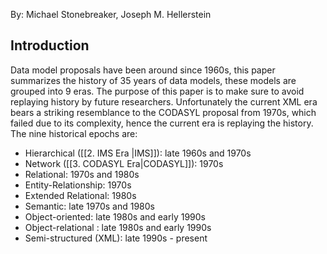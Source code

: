 
By: Michael Stonebreaker, Joseph M. Hellerstein

## Introduction
Data model proposals have been around since 1960s, this paper summarizes the history of 35 years of data models, these models are grouped into 9 eras. The purpose of this paper is to make sure to avoid replaying history by future researchers.
Unfortunately the current XML era bears a striking resemblance to the CODASYL proposal from 1970s, which failed due to its complexity, hence the current era is replaying the history.
The nine historical epochs are:
-   Hierarchical ([[2. IMS Era |IMS]]): late 1960s and 1970s
-   Network ([[3. CODASYL Era|CODASYL]]): 1970s
-   Relational: 1970s and 1980s
-   Entity-Relationship: 1970s
-   Extended Relational: 1980s
-   Semantic: late 1970s and 1980s
-   Object-oriented: late 1980s and early 1990s
-   Object-relational : late 1980s and early 1990s
-   Semi-structured (XML): late 1990s - present

